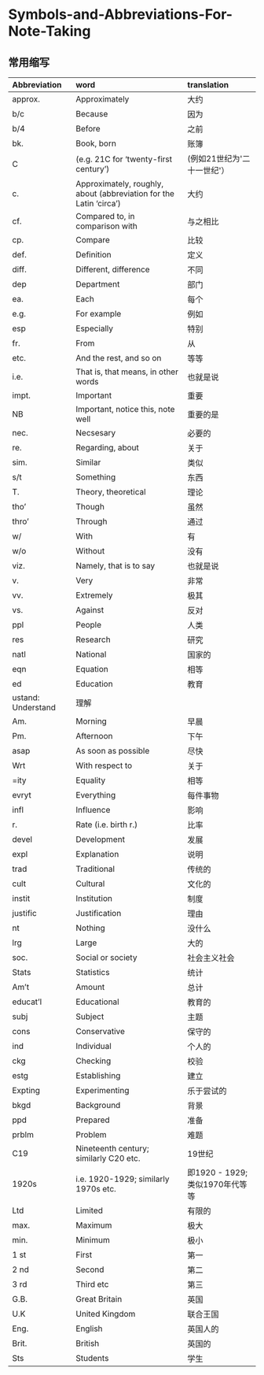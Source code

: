 # Symbols-and-Abbreviations-For-Note-Taking
## 常用缩写
|Abbreviation|word|translation|
|:-|:-|:-|
approx.|Approximately |大约
b/c| Because |因为
b/4| Before |之前
bk.| Book, born |账簿
C|(e.g. 21C for ‘twenty-first century’) |(例如21世纪为'二十一世纪'）|
c.|Approximately, roughly, about (abbreviation for the Latin ‘circa’)| 大约
cf.|Compared to, in comparison with| 与之相比
cp.|Compare |比较
def.| Definition| 定义
diff.| Different, difference| 不同
dep| Department |部门
ea.|Each |每个
e.g.| For example |例如
esp| Especially |特别
fr.| From |从
etc.|And the rest, and so on |等等
i.e.|That is, that means, in other words |也就是说
impt.| Important |重要
NB|Important, notice this, note well| 重要的是
nec.| Necsesary |必要的
re.|Regarding, about |关于
sim.| Similar |类似
s/t| Something |东西
T.|Theory, theoretical| 理论
tho’| Though |虽然
thro’| Through| 通过
w/|With |有
w/o| Without| 没有
viz.| Namely, that is to say| 也就是说
v.|Very |非常
vv.| Extremely| 极其
vs.| Against |反对
ppl| People |人类
res| Research |研究
natl| National| 国家的
eqn| Equation| 相等
ed| Education| 教育
ustand: Understand |理解
Am.| Morning |早晨
Pm.| Afternoon |下午
asap| As soon as possible |尽快
Wrt| With respect to |关于
=ity| Equality |相等
evryt| Everything |每件事物
infl| Influence |影响
r.| Rate (i.e. birth r.) |比率
devel| Development |发展
expl| Explanation |说明
trad| Traditional |传统的
cult| Cultural |文化的
instit| Institution |制度
justific| Justification |理由
nt| Nothing |没什么
lrg| Large |大的
soc.| Social or society| 社会主义社会
Stats| Statistics |统计
Am’t| Amount |总计
educat’l|Educational| 教育的
subj| Subject |主题
cons| Conservative| 保守的
ind|Individual |个人的
ckg|Checking |校验
estg| Establishing| 建立
Expting| Experimenting| 乐于尝试的
bkgd| Background |背景
ppd| Prepared |准备
prblm| Problem |难题
C19| Nineteenth century; similarly C20 etc.| 19世纪
1920s| i.e. 1920-1929; similarly 1970s etc.| 即1920 - 1929;类似1970年代等等
Ltd| Limited |有限的
max.| Maximum |极大
min.| Minimum |极小
1 st| First |第一
2 nd| Second |第二
3 rd| Third etc |第三
G.B.| Great Britain |英国
U.K| United Kingdom |联合王国
Eng.| English |英国人的
Brit.| British |英国的
Sts| Students |学生
